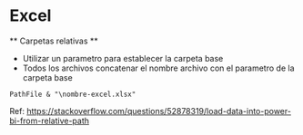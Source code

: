 # Excel

** Carpetas relativas **

- Utilizar un parametro para establecer la carpeta base
- Todos los archivos concatenar el nombre archivo con el parametro de la carpeta base

```
PathFile & "\nombre-excel.xlsx"
```

Ref:
https://stackoverflow.com/questions/52878319/load-data-into-power-bi-from-relative-path